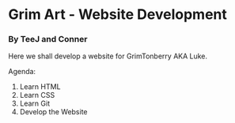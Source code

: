 # Grim Art - Website Development
### By TeeJ and Conner

Here we shall develop a website for GrimTonberry AKA Luke.

Agenda:
1. Learn HTML
2. Learn CSS
3. Learn Git
4. Develop the Website
